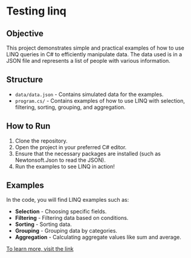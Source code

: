 # Testing linq

## Objective
This project demonstrates simple and practical examples of how to use LINQ queries in C# to efficiently manipulate data. The data used is in a JSON file and represents a list of people with various information.

## Structure
- `data/data.json` - Contains simulated data for the examples.
- `program.cs/` - Contains examples of how to use LINQ with selection, filtering, sorting, grouping, and aggregation.

## How to Run
1. Clone the repository.
2. Open the project in your preferred C# editor.
3. Ensure that the necessary packages are installed (such as Newtonsoft.Json to read the JSON).
4. Run the examples to see LINQ in action!

## Examples
In the code, you will find LINQ examples such as:

- **Selection** - Choosing specific fields.
- **Filtering** - Filtering data based on conditions.
- **Sorting** - Sorting data.
- **Grouping** - Grouping data by categories.
- **Aggregation** - Calculating aggregate values like sum and average.


[To learn more, visit the link](https://www.linkedin.com/pulse/easier-queries-c-meet-linq-c%C3%A1ssio-huggentobler-de-costa-rlbcf/?trackingId=G1Rzv4fbcJ1yoipkAd5yUQ%3D%3D) 
